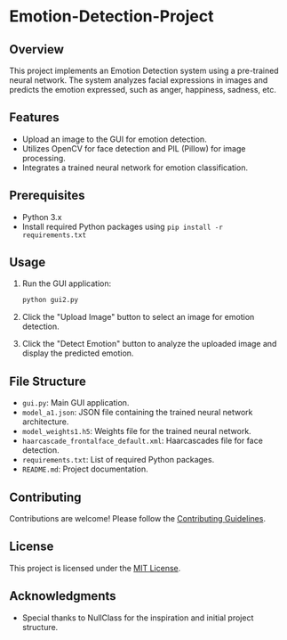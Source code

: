 # Emotion-Detection-Project


## Overview

This project implements an Emotion Detection system using a pre-trained neural network. The system analyzes facial expressions in images and predicts the emotion expressed, such as anger, happiness, sadness, etc.

## Features

- Upload an image to the GUI for emotion detection.
- Utilizes OpenCV for face detection and PIL (Pillow) for image processing.
- Integrates a trained neural network for emotion classification.

## Prerequisites

- Python 3.x
- Install required Python packages using `pip install -r requirements.txt`

## Usage

1. Run the GUI application:

    ```bash
    python gui2.py
    ```

2. Click the "Upload Image" button to select an image for emotion detection.

3. Click the "Detect Emotion" button to analyze the uploaded image and display the predicted emotion.

## File Structure

- `gui.py`: Main GUI application.
- `model_a1.json`: JSON file containing the trained neural network architecture.
- `model_weights1.h5`: Weights file for the trained neural network.
- `haarcascade_frontalface_default.xml`: Haarcascades file for face detection.
- `requirements.txt`: List of required Python packages.
- `README.md`: Project documentation.

## Contributing

Contributions are welcome! Please follow the [Contributing Guidelines](CONTRIBUTING.md).

## License

This project is licensed under the [MIT License](LICENSE).

## Acknowledgments

- Special thanks to NullClass for the inspiration and initial project structure.

